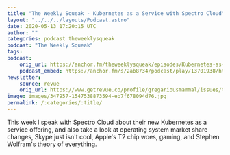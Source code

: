 ```yaml
---
title: "The Weekly Squeak - Kubernetes as a Service with Spectro Cloud"
layout: "../../../layouts/Podcast.astro"
date: 2020-05-13 17:20:15 UTC
author: ""
categories: podcast theweeklysqueak
podcast: "The Weekly Squeak"
tags: 
podcast:
    orig_url: https://anchor.fm/theweeklysqueak/episodes/Kubernetes-as-a-Service-with-Spectro-Cloud-ee0lbi
    podcast_embed: https://anchor.fm/s/2ab8734/podcast/play/13701938/https%3A%2F%2Fd3ctxlq1ktw2nl.cloudfront.net%2Fproduction%2F2020-4-13%2F72837855-44100-2-b72376329c8ab.mp3
newsletter:
    source: revue
    orig_url: https://www.getrevue.co/profile/gregariousmammal/issues/the-weekly-squeak-kubernetes-as-a-service-with-spectro-cloud-245062    
image: images/347957-1547538873594-eb7f678094d76.jpg
permalink: /:categories/:title/
---
```


This week I speak with Spectro Cloud about their new Kubernetes as a service offering, and also take a look at operating system market share changes, Skype just isn't cool, Apple's T2 chip woes, gaming, and Stephen Wolfram's theory of everything.
